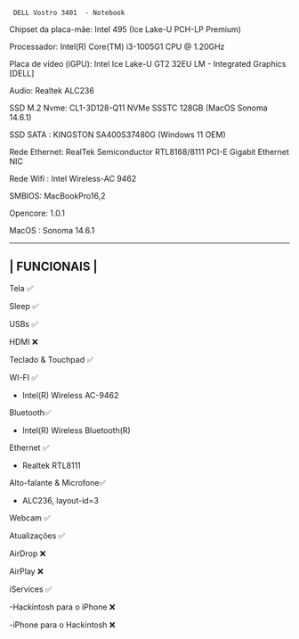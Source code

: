 
     DELL Vostro 3401  - Notebook 

Chipset da placa-mãe: Intel 495 (Ice Lake-U PCH-LP Premium)

Processador: Intel(R) Core(TM) i3-1005G1 CPU @ 1.20GHz

Placa de vídeo (iGPU): Intel Ice Lake-U GT2 32EU LM - Integrated Graphics [DELL]

Audio: Realtek ALC236

SSD M.2 Nvme: CL1-3D128-Q11 NVMe SSSTC 128GB (MacOS Sonoma 14.6.1)

SSD SATA    : KINGSTON SA400S37480G (Windows 11 OEM)

Rede Ethernet: RealTek Semiconductor RTL8168/8111 PCI-E Gigabit Ethernet NIC

Rede Wifi    : Intel Wireless-AC 9462

SMBIOS: MacBookPro16,2

Opencore: 1.0.1

MacOS : Sonoma 14.6.1 

-----------------------
|    FUNCIONAIS       |
-----------------------

Tela  ✅

Sleep ✅

USBs  ✅

HDMI  ❌

Teclado & Touchpad ✅

WI-FI    ✅

  - Intel(R)  Wireless AC-9462
    
Bluetooth✅

  - Intel(R) Wireless Bluetooth(R)
    
Ethernet ✅

  - Realtek RTL8111
    
Alto-falante & Microfone✅

  - ALC236, layout-id=3
    
Webcam       ✅

Atualizações ✅

AirDrop  ❌

AirPlay  ❌

iServices ✅

-Hackintosh para o iPhone ❌

-iPhone para o Hackintosh ❌
